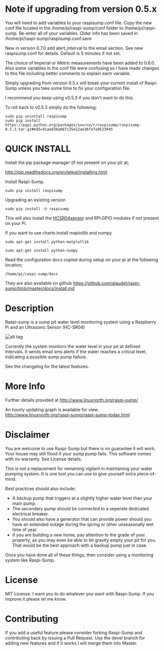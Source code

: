 Note if upgrading from version 0.5.x
====================================

You will need to add variables to your raspisump.conf file.  Copy the new conf file located in the /home/pi/raspi-sump/conf folder to
/home/pi/raspi-sump.  Re-enter all of your variables.  Older info has been saved in
/home/pi/raspi-sump/raspisump.conf.save

New in version 0.7.0
add alert_interval to the email section.  See new raspisump.conf for details.
Default is 5 minutes if not set.

The choice of Imperial or Metric measurements have been added to 0.6.0.
Also some variables in the conf file were confusing so I have made changes to this file
including better comments to explain each variable.

Simply upgrading from version 0.5.x will break your current install of Raspi-Sump
unless you take some time to fix your configuration file.

I recommend you keep using v0.5.3 if you don't want to do this.

To roll back to v0.5.3 simply do the following;

    sudo pip uninstall raspisump
    sudo pip install https://pypi.python.org/packages/source/r/raspisump/raspisump-0.5.3.tar.gz#md5=91aed30a087c35e12ae36fe7a9523945


QUICK INSTALL
=============
Install the pip package manager (if not present on your pi) at;

http://pip.readthedocs.org/en/latest/installing.html

Install Raspi-Sump.

    sudo pip install raspisump

Upgrading an existing version


    sudo pip install -U raspisump

This will also install the [HCSR04sensor](https://github.com/alaudet/hcsr04sensor) and  RPi.GPIO modules if not present on your Pi.

If you want to use charts install maplotlib and numpy

    sudo apt-get install python-matplotlib

    sudo apt-get install python-numpy

Read the configuration docs copied during setup on your pi at the following location;

    /home/pi/raspi-sump/docs

They are also available on github https://github.com/alaudet/raspi-sump/blob/master/docs/install.md


Description
===========
Raspi-sump is a sump pit water level monitoring system using a Raspberry Pi and an 
Ultrasonic Sensor (HC-SR04)


![alt tag](http://www.linuxnorth.org/raspi-sump/images/raspi-chart.png)


Currently the system monitors the water level in your pit at defined intervals. It sends
email sms alerts if the water reaches a critical level, indicating a possible sump pump failure.

See the changelog for the latest features.

More Info
=========
Further details provided at http://www.linuxnorth.org/raspi-sump/

An hourly updating graph is available for view.
http://www.linuxnorth.org/raspi-sump/raspi-sump-today.html

Disclaimer
==========
You are welcome to use Raspi-Sump but there is no guarantee it will work. Your house may still flood if your sump pump fails. This software comes with no warranty. See License details.

This is not a replacement for remaining vigilant in maintaining your water pumping system. It is one tool you can use to give yourself extra piece-of-mind.

Best practices should also include:

* A backup pump that triggers at a slightly higher water level than your main pump.
* The secondary pump should be connected to a seperate dedicated electrical breaker. 
* You should also have a generator that can provide power should you have an extended outage during the spring or other unseasonally wet time of year.
* if you are building a new home, pay attention to the grade of your property, as you may even be able to let gravity empty your pit for you.  That would be the best approach with a backup pump just in case. 

Once you have done all of these things, then consider using a monitoring system like Raspi-Sump.

License
=======
MIT License.  I want you to do whatever you want with Raspi-Sump.  If you
improve it please let me know.

Contributing
============
If you add a useful feature please consider forking Raspi-Sump and contributing
back by issuing a Pull Request.   Use the devel branch for adding new features
and if it works I will merge them into Master.
